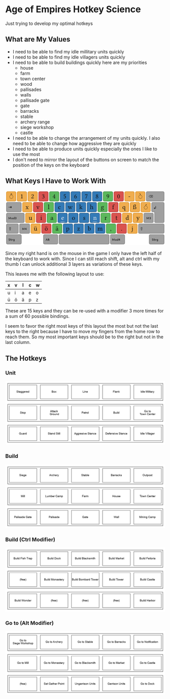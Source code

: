 # Age of Empires Hotkey Science
Just trying to develop my optimal hotkeys

## What are My Values
- I need to be able to find my idle millitary units quickly
- I need to be able to find my idle villagers units quickly
- I need to be able to build buildings quickly here are my priorities
   - house
   - farm
   - town center
   - wood
   - pallisades
   - walls
   - pallisade gate
   - gate
   - barracks
   - stable
   - archery range
   - siege workshop
   - castle
- I need to be able to change the arrangement of my units quickly. I also need to be able to change how aggressive they are quickly
- I need to be able to produce units quickly especially the ones I like to use the most
- I don't need to mirror the layout of the buttons on screen to match the position of the keys on the keyboard

## What Keys I Have to Work With
![Image of taken from neo-layout.de](neo-layout.png)

Since my right hand is on the mouse in the game I only have the left half of the keyboard to work with.
Since I can still reach shift, alt and ctrl with my thumb I can unlock additional 3 layers as variations of these keys.

This leaves me with the following layout to use:

| x | v | l | c | w |
|---|---|---|---|---|
| u | i | a | e | o |
| ü | ö | ä | p | z |

These are 15 keys and they can be re-used with a modifier 3 more times for a sum of 60 possible bindings.

I seem to favor the right most keys of this layout the most but not the last keys to the right because I have to move my fingers from the home row to reach them. So my most important keys should be to the right but not in the last column.

## The Hotkeys
### Unit
![Page 1 - Age of Empires Hotkeys](layer1.png)

### Build
![Page 2 - Age of Empires Hotkeys](layer2.png)

### Build (Ctrl Modifier)
![Page 3 - Age of Empires Hotkeys](layer3.png)

### Go to (Alt Modifier)
![Page 4 - Age of Empires Hotkeys](layer4.png)
